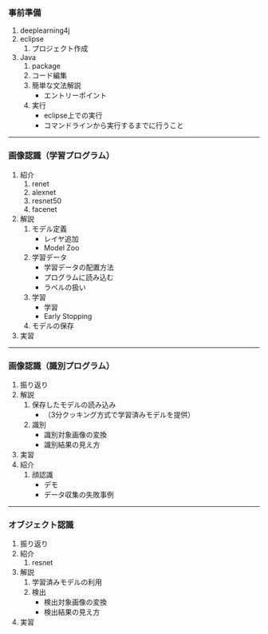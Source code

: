 ### 事前準備
1. deeplearning4j
1. eclipse
    1. プロジェクト作成
1. Java
    1. package
    1. コード編集
    1. 簡単な文法解説
        - エントリーポイント
    1. 実行
        - eclipse上での実行
        - コマンドラインから実行するまでに行うこと
---
### 画像認識（学習プログラム）
1. 紹介
    1. renet
    1. alexnet
    1. resnet50
    1. facenet
1. 解説
    1. モデル定義
        - レイヤ追加
        - Model Zoo
    1. 学習データ
        - 学習データの配置方法
        - プログラムに読み込む
        - ラベルの扱い
    1. 学習
        - 学習
        - Early Stopping
    1. モデルの保存
1. 実習
---
### 画像認識（識別プログラム）
1. 振り返り
1. 解説
    1. 保存したモデルの読み込み
        - （3分クッキング方式で学習済みモデルを提供）
    1. 識別
        - 識別対象画像の変換
        - 識別結果の見え方
1. 実習
1. 紹介
    1. 顔認識
        - デモ
        - データ収集の失敗事例
---
### オブジェクト認識
1. 振り返り
1. 紹介
    1. resnet
1. 解説
    1. 学習済みモデルの利用
    1. 検出
        - 検出対象画像の変換
        - 検出結果の見え方
1. 実習
